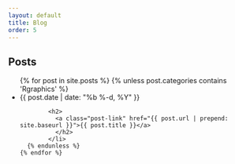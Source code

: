 ```yaml
---
layout: default
title: Blog
order: 5
---
```


## Posts

<div class="home">

  <ul class="post-list">
    {% for post in site.posts %}
        {% unless post.categories contains 'Rgraphics' %}
          <li>
            <span class="post-meta">{{ post.date | date: "%b %-d, %Y" }}</span>

            <h2>
              <a class="post-link" href="{{ post.url | prepend: site.baseurl }}">{{ post.title }}</a>
              </h2>
            </li>
      {% endunless %}
    {% endfor %}
  </ul>

  <br>

  <!-- <p class="rss-subscribe"><i class="fa fa-rss"></i> subscribe <a href="{{ "/feed.xml" | prepend: site.baseurl }}">via RSS</a></p> -->

</div>
